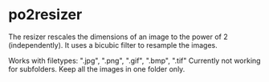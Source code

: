 # po2resizer 
The resizer rescales the dimensions of an image to the power of 2 (independently). It uses a bicubic filter to resample the images.


Works with filetypes: ".jpg", ".png", ".gif", ".bmp", ".tif"
Currently not working for subfolders. Keep all the images in one folder only.




